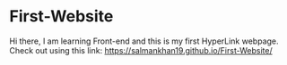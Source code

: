 # First-Website
Hi there, I am learning Front-end and this is my first HyperLink webpage.
Check out using this link: https://salmankhan19.github.io/First-Website/
